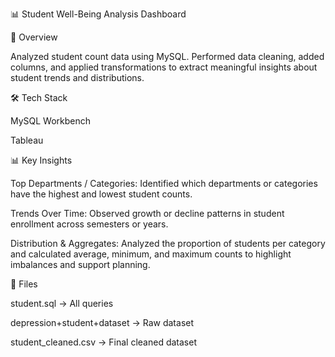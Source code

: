 📊 Student Well-Being Analysis Dashboard

📌 Overview

Analyzed student count data using MySQL. Performed data cleaning, added columns, and applied transformations to extract meaningful insights about student trends and distributions.

🛠 Tech Stack

MySQL Workbench

Tableau

📊 Key Insights

Top Departments / Categories: Identified which departments or categories have the highest and lowest student counts.

Trends Over Time: Observed growth or decline patterns in student enrollment across semesters or years.

Distribution & Aggregates: Analyzed the proportion of students per category and calculated average, minimum, and maximum counts to highlight imbalances and support planning.

🚀 Files

student.sql → All queries

depression+student+dataset → Raw dataset

student_cleaned.csv → Final cleaned dataset

